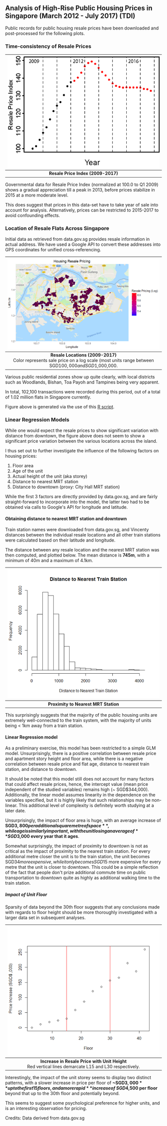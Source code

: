## Analysis of High-Rise Public Housing Prices in Singapore (March 2012 - July 2017) (TDI)

Public records for public housing resale prices have been downloaded and post-processed for the following plots.

### Time-consistency of Resale Prices

| ![Resale Price Index](https://raw.githubusercontent.com/ooichinchun/TDI/master/resale_plot.png "Resale Price Index") | 
|:--:| 
| **Resale Price Index (2009-2017)** |

Governmental data for Resale Price Index (normalized at 100.0 to Q1 2009) shows a gradual appreciation till a peak in 2013, before prices stabilize in 2015 at a more moderate level.

This does suggest that prices in this data-set have to take year of sale into account for analysis.
Alternatively, prices can be restricted to 2015-2017 to avoid confounding effects.

### Location of Resale Flats Across Singapore

Initial data as retrieved from data.gov.sg provides resale information in actual address. We have used a Google API to convert these addresses into GPS coordinates for unified cross-referencing.

| ![Resale Flat Location](https://raw.githubusercontent.com/ooichinchun/TDI/master/Price_Distribution.png "Housing Locations") | 
|:--:| 
| **Resale Locations (2009-2017)** <br/> Color represents sale price on a log scale (most units range between SGD$100,000 and SGD$1,000,000. |

Various public residential zones show up quite clearly, with local districts such as Woodlands, Bishan, Toa Payoh and Tampines being very apparent.

In total, 102,100 transactions were recorded during this period, out of a total of 1.02 million flats in Singapore currently.

Figure above is generated via the use of this [R script](https://raw.githubusercontent.com/ooichinchun/TDI/master/generate_price_ggmap.R "ggmap Script").

### Linear Regression Models

While one would expect the resale prices to show significant variation with distance from downtown, the figure above does not seem to show a significant price variation between the various locations across the island.

I thus set out to further investigate the influence of the following factors on housing prices:
1. Floor area
2. Age of the unit
3. Actual height of the unit (aka storey)
4. Distance to nearest MRT station
5. Distance to downtown (proxy: City Hall MRT station)

While the first 3 factors are directly provided by data.gov.sg, and are fairly straight-forward to incorporate into the model, the latter two had to be obtained via calls to Google's API for longitude and latitude.

#### Obtaining distance to nearest MRT station and downtown

Train station names were downloaded from data.gov.sg, and Vincenty distances between the individual resale locations and all other train stations were calculated based on their latitude and longitude.  

The distance between any resale location and the nearest MRT station was then computed, and plotted below. The mean distance is **745m**, with a minimum of 40m and a maximum of 4.1km. 

| ![Proximity to Trains](https://raw.githubusercontent.com/ooichinchun/TDI/master/Dist_Nearest_MRT.png "Train Station Proximity") | 
|:--:| 
| **Proximity to Nearest MRT Station** |


This surprisingly suggests that the majority of the public housing units are extremely well-connected to the train system, with the majority of units being < 1km away from a train station.

#### Linear Regression model

As a preliminary exercise, this model has been restricted to a simple GLM model. Unsurprisingly, there is a positive correlation between resale price and apartment story height and floor area, while there is a negative correlation between resale price and flat age, distance to nearest train station, and distance to downtown.

It should be noted that this model still does not account for many factors that could affect resale prices, hence, the intercept value (mean price independent of the studied variables) remains high (~ SGD$344,000). Additionally, the linear model assumes linearity in the dependence on the variables specified, but it is highly likely that such relationships may be non-linear. This additional level of complexity is definitely worth studying at a later date.

Unsurprisingly, the impact of floor area is huge, with an average increase of **SGD$3,800 per additional square metre of space**, while age is similarly important, with the unit losing an average of **SGD$3,000 every year that it ages**.

Somewhat surprisingly, the impact of proximity to downtown is not as critical as the impact of proximity to the nearest train station. For every additional metre closer the unit is to the train station, the unit becomes SGD$34 more expensive, while it only becomes SGD$15 more expensive for every metre that the unit is closer to downtown. This could be a simple reflection of the fact that people don't prize additional commute time on public transportation to downtown quite as highly as additional walking time to the train station.

##### Impact of Unit Floor

Sparsity of data beyond the 30th floor suggests that any conclusions made with regards to floor height should be more thoroughly investigated with a larger data set in subsequent analyses.

| ![Price with Floor](https://github.com/ooichinchun/TDI/blob/master/Floor_Dependency.png "Price Variation with Floor") | 
|:--:| 
| **Increase in Resale Price with Unit Height** <br/> Red vertical lines demarcate L15 and L30 respectively. |

Interestingly, the impact of the unit storey seems to display two distinct patterns, with a slower increase in price per floor of **~SGD$3,000** up to the first 15 floors, and a more rapid **increase of ~SGD$4,500 per floor** beyond that up to the 30th floor and potentially beyond.

This seems to suggest some psychological preference for higher units, and is an interesting observation for pricing.

Credits: Data derived from data.gov.sg

